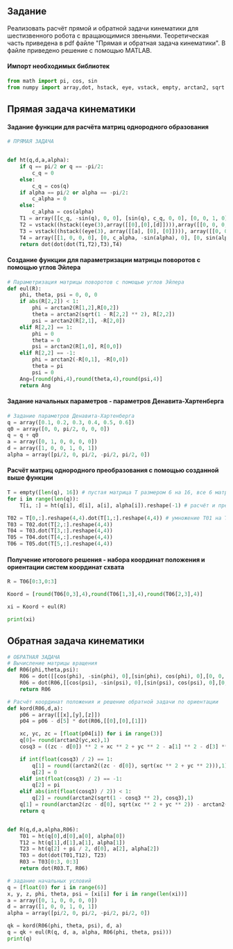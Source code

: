 ## Задание
Реализовать расчёт прямой и обратной задачи кинематики для шестизвенного робота с вращающимися звеньями.
Теоретическая часть приведена в pdf файле "Прямая и обратная задача кинематики". В файле приведено решение с помощью MATLAB.
#### Импорт необходимых библиотек
```python
from math import pi, cos, sin
from numpy import array,dot, hstack, eye, vstack, empty, arctan2, sqrt
```
## Прямая задача кинематики
#### Задание функции для расчёта матриц однородного образования

```python
# ПРЯМАЯ ЗАДАЧА


def ht(q,d,a,alpha):
    if q == pi/2 or q == -pi/2:
        c_q = 0
    else:
        c_q = cos(q)
    if alpha == pi/2 or alpha == -pi/2:
        c_alpha = 0
    else:
        c_alpha = cos(alpha)
    T1 = array([[c_q, -sin(q), 0, 0], [sin(q), c_q, 0, 0], [0, 0, 1, 0],[0, 0, 0, 1]])
    T2 = vstack((hstack((eye(3),array([[0],[0],[d]]))),array([[0, 0, 0, 1]])))
    T3 = vstack((hstack((eye(3), array([[a], [0], [0]]))), array([[0, 0, 0, 1]])))
    T4 = array([[1, 0, 0, 0], [0, c_alpha, -sin(alpha), 0], [0, sin(alpha), c_alpha, 0],[0, 0, 0, 1]])
    return dot(dot(dot(T1,T2),T3),T4)
```
#### Создание функции для параметризации матрицы поворотов с помощью углов Эйлера
```python
# Параметризация матрицы поворотов с помощью углов Эйлера
def eul(R):
    phi, theta, psi = 0, 0, 0
    if abs(R[2,2]) < 1:
        phi = arctan2(R[1,2],R[0,2])
        theta = arctan2(sqrt(1 - R[2,2] ** 2), R[2,2])
        psi = arctan2(R[2,1], -R[2,0])
    elif R[2,2] == 1:
        phi = 0
        theta = 0
        psi = arctan2(R[1,0], R[0,0])
    elif R[2,2] == -1:
        phi = arctan2(-R[0,1], -R[0,0])
        theta = pi
        psi = 0
    Ang=[round(phi,4),round(theta,4),round(psi,4)]
    return Ang
```
#### Задание начальных параметров - параметров Денавита-Хартенберга
```python
# Задание параметров Денавита-Хартенберга
q = array([0.1, 0.2, 0.3, 0.4, 0.5, 0.6])
q0 = array([0, 0, pi/2, 0, 0, 0])
q = q + q0
a = array([0, 1, 0, 0, 0, 0])
d = array([1, 0, 0, 1, 0, 1])
alpha = array([pi/2, 0, pi/2, -pi/2, pi/2, 0])
```
#### Расчёт матриц однородного преобразования с помощью созданной выше функции
```python
T = empty([len(q), 16]) # пустая матрица Т размером 6 на 16, все 6 матриц представить как строку
for i in range(len(q)):
    T[i, :] = ht(q[i], d[i], a[i], alpha[i]).reshape(-1) # расчёт и представление в виде строки

T02 = T[0,:].reshape(4,4).dot(T[1,:].reshape(4,4)) # умножение Т01 на Т12
T03 = T02.dot(T[2,:].reshape(4,4))
T04 = T03.dot(T[3,:].reshape(4,4))
T05 = T04.dot(T[4,:].reshape(4,4))
T06 = T05.dot(T[5,:].reshape(4,4))
```
#### Получение итогового решения - набора координат положения и ориентации систем координат схвата
```python
R = T06[0:3,0:3]

Koord = [round(T06[0,3],4),round(T06[1,3],4),round(T06[2,3],4)]

xi = Koord + eul(R)

print(xi)
```
## Обратная задача кинематики
```python
# ОБРАТНАЯ ЗАДАЧА
# Вычисление матрицы вращения
def R06(phi,theta,psi):
    R06 = dot([[cos(phi), -sin(phi), 0],[sin(phi), cos(phi), 0],[0, 0, 1]],[[cos(theta), 0, sin(theta)],[0, 1, 0],[-sin(theta), 0, cos(theta)]])
    R06 = dot(R06,[[cos(psi), -sin(psi), 0],[sin(psi), cos(psi), 0],[0, 0, 1]])
    return R06

# Расчёт координат положения и решение обратной задачи по ориентации
def kord(R06,d,a):
    p06 = array([[x],[y],[z]])
    p04 = p06 - d[5] * dot(R06,[[0],[0],[1]])

    xc, yc, zc = [float(p04[i]) for i in range(3)]
    q[0]= round(arctan2(yc,xc),1)
    cosq3 = ((zc - d[0]) ** 2 + xc ** 2 + yc ** 2 - a[1] ** 2 - d[3] ** 2) / (2 * a[1] * d[3])

    if int(float(cosq3) / 2) == 1:
        q[1] = round((arctan2((zc - d[0]), sqrt(xc ** 2 + yc ** 2))),1)
        q[2] = 0
    elif int(float(cosq3) / 2) == -1:
        q[2] = pi
    elif abs(int(float(cosq3) / 2)) < 1:
        q[2] = round(arctan2(sqrt(1 - cosq3 ** 2), cosq3),1)
    q[1] = round(arctan2(zc - d[0], sqrt(xc ** 2 + yc ** 2)) - arctan2(d[3] * sin(q[2]), a[1] + d[3] * cos(q[2])),1)
    return q


def R(q,d,a,alpha,R06):
    T01 = ht(q[0],d[0],a[0], alpha[0])
    T12 = ht(q[1],d[1],a[1], alpha[1])
    T23 = ht(q[2] + pi / 2, d[0], a[2], alpha[2])
    T03 = dot(dot(T01,T12), T23)
    R03 = T03[0:3, 0:3]
    return dot(R03.T, R06)
```

```python
# задание начальных условий
q = [float(0) for i in range(6)]
x, y, z, phi, theta, psi = [xi[i] for i in range(len(xi))]
a = array([0, 1, 0, 0, 0, 0])
d = array([1, 0, 0, 1, 0, 1])
alpha = array([pi/2, 0, pi/2, -pi/2, pi/2, 0])

qk = kord(R06(phi, theta, psi), d, a)
q = qk + eul(R(q, d, a, alpha, R06(phi, theta, psi)))
print(q)
```

